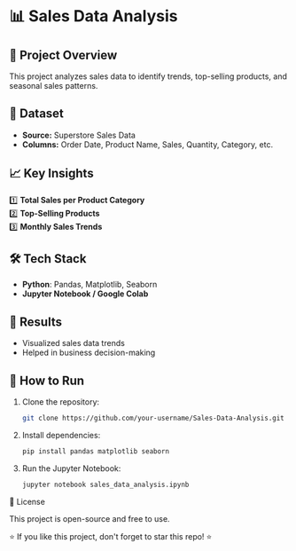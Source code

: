 # 📊 Sales Data Analysis 

## 📌 Project Overview
This project analyzes sales data to identify trends, top-selling products, and seasonal sales patterns.

## 📂 Dataset
- **Source:** Superstore Sales Data
- **Columns:** Order Date, Product Name, Sales, Quantity, Category, etc.

## 📈 Key Insights
1️⃣ **Total Sales per Product Category**  
2️⃣ **Top-Selling Products**  
3️⃣ **Monthly Sales Trends**  

## 🛠 Tech Stack
- **Python**: Pandas, Matplotlib, Seaborn  
- **Jupyter Notebook / Google Colab**  

## 🚀 Results
- Visualized sales data trends  
- Helped in business decision-making  

## 📌 How to Run
1. Clone the repository:
     ```bash
   git clone https://github.com/your-username/Sales-Data-Analysis.git
2. Install dependencies:
    ```bash
    pip install pandas matplotlib seaborn

3. Run the Jupyter Notebook:
    ```bash
   jupyter notebook sales_data_analysis.ipynb


📜 License

This project is open-source and free to use.

⭐ If you like this project, don't forget to star this repo! ⭐














   
